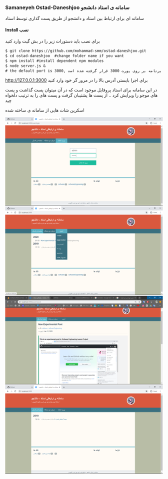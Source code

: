 ### Samaneyeh Ostad-Daneshjoo سامانه ی استاد دانشجو

سامانه ای برای ارتباط بین استاد و دانشجو از طریق پست گذاری توسط استاد
#### Install نصب

برای نصب باید دستورات زیر را در بش گیت وارد کنید

```
$ git clone https://github.com/mohammad-smm/ostad-daneshjoo.git
$ cd ostad-daneshjoo  #change folder name if you want
$ npm install #install dependent npm modules
$ node server.js &
# the default port is 3000, برنامه بر روی پورت 3000 قرار گرفته شده است 
```

 http://127.0.0.1:3000 
برای اجرا بایستی آدرس بالا را در مرور گر خود وارد کنید
    
در این سامانه برای استاد پروفایل موجود است  که در آن میتوان پست گذاشت و پست های موجو را ویرایش کرد .. از پست ها پشتیبان گرفت و پست های را به ترتیب دلخواه چید

اسکرین شات هایی از سامانه ی ساخته شده

![alt text](https://github.com/mohammad-smm/ostad-daneshjoo/blob/master/Screenshot%20(11).png)
![alt text](https://github.com/mohammad-smm/ostad-daneshjoo/blob/master/Screenshot%20(12).png)
![alt text](https://github.com/mohammad-smm/ostad-daneshjoo/blob/master/Screenshot%20(14).png)
![alt text](https://github.com/mohammad-smm/ostad-daneshjoo/blob/master/Screenshot%20(9).png)
